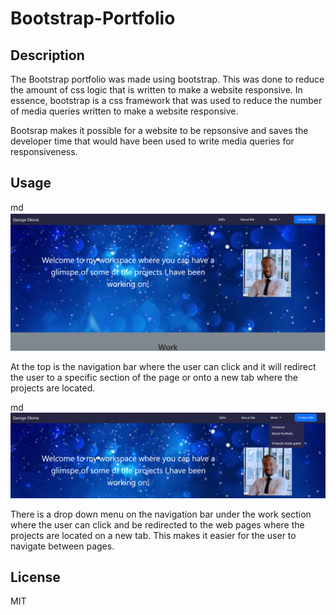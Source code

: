 # Bootstrap-Portfolio

## Description

The Bootstrap portfolio was made using bootstrap. This was done to reduce the amount of css logic that is written to make a website responsive. In essence, bootstrap is a css framework that was used to reduce the number of media queries written to make a website responsive. 

Bootsrap makes it possible for a website to be repsonsive and saves the developer time that would have been used to write media queries for responsiveness.

## Usage
md
    ![alt text](./images/screenshot1.png)

At the top is the navigation bar where the user can click and it will redirect the user to a specific section of the page or onto a new tab where the projects are located.

md
    ![alt text](./images/screenshot2.png)

There is a drop down menu on the navigation bar under the work section where the user can click and be redirected to the web pages where the projects are located on a new tab. This makes it easier for the user to navigate between pages.

## License
MIT